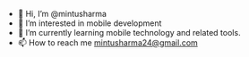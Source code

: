 - 👋 Hi, I’m @mintusharma
- 👀 I’m interested in mobile development
- 🌱 I’m currently learning mobile technology and related tools.
- 📫 How to reach me mintusharma24@gmail.com

<!---
mintusharma/mintusharma is a ✨ special ✨ repository because its `README.md` (this file) appears on your GitHub profile.
You can click the Preview link to take a look at your changes.
--->
